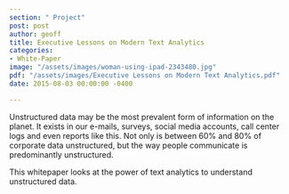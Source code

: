 ```yaml
---
section: " Project"
post: post
author: geoff
title: Executive Lessons on Modern Text Analytics
categories:
- White-Paper
image: "/assets/images/woman-using-ipad-2343480.jpg"
pdf: "/assets/images/Executive Lessons on Modern Text Analytics.pdf"
date: 2015-08-03 00:00:00 -0400

---
```

Unstructured data may be the most prevalent form of information on the planet. It exists in our e-mails, surveys, social media accounts, call center logs and even reports like this. Not only is between 60% and 80% of corporate data unstructured, but the way people communicate is predominantly unstructured.

This whitepaper looks at the power of text analytics to understand unstructured data.